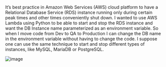 It’s best practice in Amazon Web Services (AWS) cloud platform to have a Relational Database Service (RDS) instance running only during certain peak times and other times conveniently shut down. I wanted to use AWS Lambda using Python to be able to start and stop the RDS instance and want the DB Instance name parameterized as an environment variable. So when I move code from Dev to QA to Production I can change the DB name in the environment variable without having to change the code. I suppose one can use the same technique to start and stop different types of instances, like MySQL, MariaDB or PostgreSQL.

![image](https://user-images.githubusercontent.com/59709429/138482148-56fa1930-8669-4a4b-9ef8-da3e049867f2.png)
